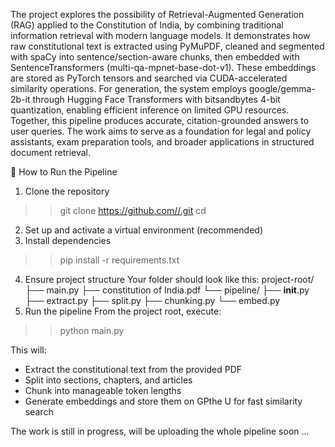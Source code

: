 The project explores the possibility of Retrieval-Augmented Generation (RAG) applied to the Constitution of India, by combining traditional information retrieval with modern language models. It demonstrates how raw constitutional text is extracted using PyMuPDF, cleaned and segmented with spaCy into sentence/section-aware chunks, then embedded with SentenceTransformers (multi-qa-mpnet-base-dot-v1). These embeddings are stored as PyTorch tensors and searched via CUDA-accelerated similarity operations. For generation, the system employs google/gemma-2b-it through Hugging Face Transformers with bitsandbytes 4-bit quantization, enabling efficient inference on limited GPU resources. Together, this pipeline produces accurate, citation-grounded answers to user queries. The work aims to serve as a foundation for legal and policy assistants, exam preparation tools, and broader applications in structured document retrieval.

🚀 How to Run the Pipeline

1. Clone the repository
>> git clone [https://github.com/<your-username>/<your-repo>.git](https://github.com/AdarshJyothi/Retrieval-Augmented-Generation-with-Constitution-of-India.git)
>> cd <your-repo>
2. Set up and activate a virtual environment (recommended)
3. Install dependencies
>> pip install -r requirements.txt
4. Ensure project structure
Your folder should look like this:
project-root/
├── main.py
├── constitution of India.pdf
└── pipeline/
    ├── __init__.py
    ├── extract.py
    ├── split.py
    ├── chunking.py
    └── embed.py
5. Run the pipeline
From the project root, execute:
>> python main.py

This will:

* Extract the constitutional text from the provided PDF
* Split into sections, chapters, and articles
* Chunk into manageable token lengths
* Generate embeddings and store them on GPthe U for fast similarity search


The work is still in progress, will be uploading the whole pipeline soon ...
